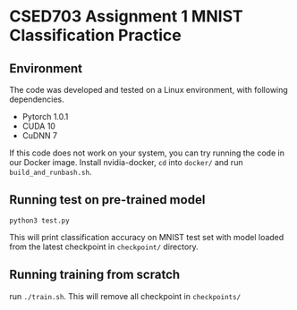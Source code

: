 # CSED703 Assignment 1 MNIST Classification Practice

## Environment

The code was developed and tested on a Linux environment, with following dependencies.

* Pytorch 1.0.1
* CUDA 10
* CuDNN 7

If this code does not work on your system, you can try running the code
in our Docker image. Install nvidia-docker, `cd` into `docker/` and run `build_and_runbash.sh`.

## Running test on pre-trained model

`python3 test.py`

This will print classification accuracy on MNIST test set with model 
loaded from the latest checkpoint in `checkpoint/` directory.

## Running training from scratch

run `./train.sh`. This will remove all checkpoint in `checkpoints/`

